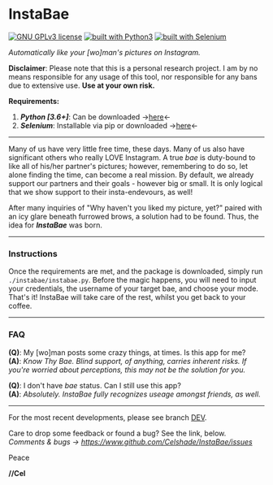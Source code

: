 # InstaBae
[![GNU GPLv3 license](https://img.shields.io/badge/license-GPLv3-blue.svg)](https://github.com/Celshade/InstaBae/blob/master/LICENSE.txt)
[![built with Python3](https://img.shields.io/badge/built%20with-Python3-green.svg)](https://www.python.org/)
[![built with Selenium](https://img.shields.io/badge/built%20with-Selenium-orange.svg)](https://github.com/SeleniumHQ/selenium)

_Automatically like your [wo]man's pictures on Instagram._

**Disclaimer**: Please note that this is a personal research project. I am by
no means responsible for any usage of this tool, nor responsible for any bans
due to extensive use. **Use at your own risk.**

**Requirements:**

1. _**Python [3.6+]**_: Can be downloaded ->[here](https://www.python.org/)<-
1. _**Selenium**_: Installable via pip or downloaded ->[here](https://www.seleniumhq.org/download/)<-
***

Many of us have very little free time, these days. Many of us also have
significant others who really LOVE Instagram. A true _bae_ is duty-bound to
like all of his/her partner's pictures; however, remembering to do so,
let alone finding the time, can become a real mission. By default, we already
support our partners and their goals - however big or small. It is only
logical that we show support to their insta-endevours, as well!

After many inquiries of "Why haven't you liked my picture, yet?" paired with
an icy glare beneath furrowed brows, a solution had to be found. Thus, the idea
for **_InstaBae_** was born.
***

### Instructions
Once the requirements are met, and the package is downloaded, simply run
`./instabae/instabae.py`. Before the magic happens, you will need to input your credentials, the
username of your target bae, and choose your mode. That's it! InstaBae will take care of the rest, whilst you get back to your coffee.
***

### FAQ
**(Q)**: My [wo]man posts some crazy things, at times. Is this app for me? \
**(A)**: _Know Thy Bae. Blind support, of anything, carries inherent risks._
_If you're worried about perceptions, this may not be the solution for you._

**(Q)**: I don't have _bae_ status. Can I still use this app? \
**(A)**: _Absolutely. InstaBae fully recognizes useage amongst friends, as well._
***

For the most recent developments, please see branch [DEV](https://github.com/Celshade/InstaBae/tree/dev).

Care to drop some feedback or found a bug? See the link, below. \
_Comments & bugs -> https://www.github.com/Celshade/InstaBae/issues_

Peace

**//Cel**
